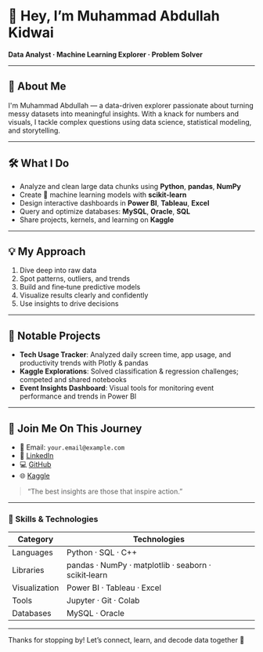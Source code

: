 # 👋 Hey, I’m Muhammad Abdullah Kidwai

**Data Analyst · Machine Learning Explorer · Problem Solver**

---

## 🌟 About Me

I'm Muhammad Abdullah — a data-driven explorer passionate about turning messy datasets into meaningful insights. With a knack for numbers and visuals, I tackle complex questions using data science, statistical modeling, and storytelling.

---

## 🛠 What I Do

- Analyze and clean large data chunks using **Python**, **pandas**, **NumPy**
- Create 🎯 machine learning models with **scikit-learn**
- Design interactive dashboards in **Power BI**, **Tableau**, **Excel**
- Query and optimize databases: **MySQL**, **Oracle**, **SQL**
- Share projects, kernels, and learning on **Kaggle**

---

## 💡 My Approach

1. Dive deep into raw data
2. Spot patterns, outliers, and trends
3. Build and fine‑tune predictive models
4. Visualize results clearly and confidently
5. Use insights to drive decisions

---

## 🚀 Notable Projects

- **Tech Usage Tracker**: Analyzed daily screen time, app usage, and productivity trends with Plotly & pandas  
- **Kaggle Explorations**: Solved classification & regression challenges; competed and shared notebooks  
- **Event Insights Dashboard**: Visual tools for monitoring event performance and trends in Power BI  

---

## 🤝 Join Me On This Journey

- 📧 Email: `your.email@example.com`  
- 🔗 [LinkedIn](https://www.linkedin.com/in/your-linkedin)  
- 💻 [GitHub](https://github.com/MuhammadAbdullahKidwai2005)  
- 🌐 [Kaggle](https://www.kaggle.com/your-kaggle)

> “The best insights are those that inspire action.”

---

### 🔧 Skills & Technologies

| Category     | Technologies |
|--------------|--------------|
| Languages    | Python · SQL · C++ |
| Libraries    | pandas · NumPy · matplotlib · seaborn · scikit‑learn |
| Visualization| Power BI · Tableau · Excel |
| Tools        | Jupyter · Git · Colab |
| Databases    | MySQL · Oracle |

---

Thanks for stopping by! Let’s connect, learn, and decode data together 🌱
